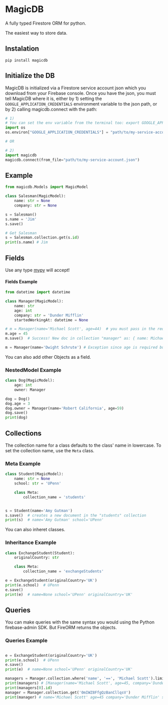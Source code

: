# MagicDB
A fully typed Firestore ORM for python.

The easiest way to store data.


## Instalation
```
pip install magicdb
```

## Initialize the DB
MagicDB is initialized via a Firestore service account json which you download from your Firebase console.
Once you have the json, you must tell MagicDB where it is, either by 1) setting the `GOOGLE_APPLICATION_CREDENTIALS` environment variable to the json path, or by 2) calling magicdb.connect with the path:

```python
# 1)
# You can set the env variable from the terminal too: export GOOGLE_APPLICATION_CREDENTIALS="path/to/my-service-account.json"
import os
os.environ["GOOGLE_APPLICATION_CREDENTIALS"] = "path/to/my-service-account.json"

# OR

# 2)
import magicdb
magicdb.connect(from_file="path/to/my-service-account.json")
```

## Example
```python
from magicdb.Models import MagicModel

class Salesman(MagicModel):
    name: str = None
    company: str = None

s = Salesman()
s.name = 'Jim'
s.save()

# Get Salesman
s = Salesman.collection.get(s.id)
print(s.name) # Jim
```

## Fields
Use any type [mypy](http://mypy-lang.org/) will accept!

#### Fields Example
```python
from datetime import datetime

class Manager(MagicModel):
	name: str
	age: int
	company: str = 'Dunder Mifflin'
	startedWorkingAt: datetime = None

# m = Manager(name='Michael Scott', age=44)  # you must pass in the required fields on initializing the object.
m.age = 45
m.save()  # Success! New doc in collection "manager" as: { name: Michael Scott, age: 45, company: Dunder Mifflin }

m = Manager(name='Dwight Schrute') # Exception since age is required but not given
```

You can also add other Objects as a field.

### NestedModel Example
```python
class Dog(MagicModel):
	age: int
	owner: Manager

dog = Dog()
dog.age = 3
dog.owner = Manager(name='Robert California', age=59)
dog.save()
print(dog)

```


## Collections
The collection name for a class defaults to the class' name in lowercase. To set the collection name, use the `Meta` class.

### Meta Example

```python
class Student(MagicModel):
	name: str = None
	school: str = 'UPenn'

	class Meta:
		collection_name = 'students'


s = Student(name='Amy Gutman')
s.save()  # creates a new document in the "students" collection
print(s)  # name='Amy Gutman' school='UPenn'
```

You can also inheret classes.

### Inheritance Example
```python
class ExchangeStudent(Student):
	originalCountry: str

	class Meta:
		collection_name = 'exchangeStudents'

e = ExchangeStudent(originalCountry='UK')
print(e.school)  # UPenn
e.save()
print(e)  # name=None school='UPenn' originalCountry='UK'
```

## Queries
You can make queries with the same syntax you would using the Python firebase-admin SDK. But FireORM returns the objects.

### Queries Example
```python

e = ExchangeStudent(originalCountry='UK')
print(e.school)  # UPenn
e.save()
print(e)  # name=None school='UPenn' originalCountry='UK'

managers = Manager.collection.where('name', '==', 'Michael Scott').limit(1).stream()
print(managers) # [Manager(name='Michael Scott', age=45, company='Dunder Mifflin', startedWorkingAt=None)]
print(managers[0].id)
manager = Manager.collection.get('0mIWZ8FfgQzBanCllqsV')
print(manager) # name='Michael Scott' age=45 company='Dunder Mifflin' startedWorkingAt=None
```
